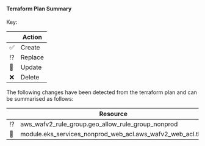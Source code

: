 #### Terraform Plan Summary



Key:

|                       | Action |
| -----------           | -------------- |
| :white_check_mark:    | Create |
| :interrobang:         | Replace |
| :wrench:              | Update |
| :x:                   | Delete |




The following changes have been detected from the terraform plan and can be summarised as follows:



|             | Resource |
| ----------- | -------------- |
| :interrobang: | aws_wafv2_rule_group.geo_allow_rule_group_nonprod |
| :wrench: | module.eks_services_nonprod_web_acl.aws_wafv2_web_acl.this |
